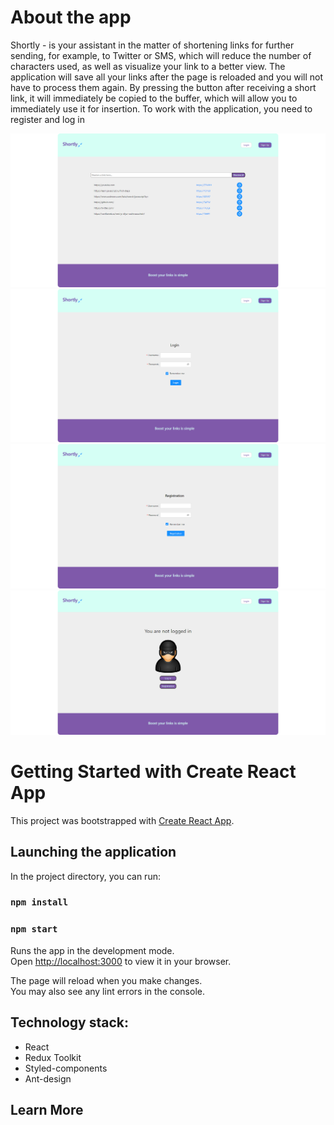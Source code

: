 # About the app
Shortly - is your assistant in the matter of shortening links for further sending, for example, to Twitter or SMS, which will reduce the number of characters used, as well as visualize your link to a better view. The application will save all your links after the page is reloaded and you will not have to process them again. By pressing the button after receiving a short link, it will immediately be copied to the buffer, which will allow you to immediately use it for insertion.
To work with the application, you need to register and log in

<img alt="amplication" src="./src/common/shortly2.png">
<img alt="amplication" src="./src/common/shortly3.png">
<img alt="amplication" src="./src/common/shortly4.png">
<img alt="amplication" src="./src/common/shortly1.png">

# Getting Started with Create React App

This project was bootstrapped with [Create React App](https://github.com/facebook/create-react-app).

## Launching the application

In the project directory, you can run:

### `npm install`
### `npm start`

Runs the app in the development mode.\
Open [http://localhost:3000](http://localhost:3000) to view it in your browser.

The page will reload when you make changes.\
You may also see any lint errors in the console.

## Technology stack:
- React
- Redux Toolkit
- Styled-components 
- Ant-design

## Learn More
